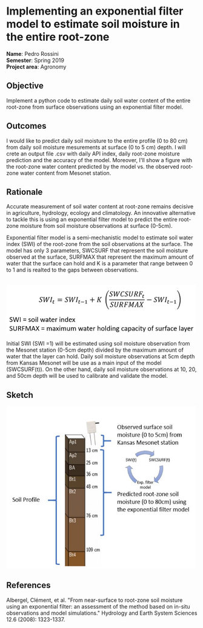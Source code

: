 # Implementing an exponential filter model to estimate soil moisture in the entire root-zone

**Name**: Pedro Rossini <br/>
**Semester**: Spring 2019 <br/>
**Project area**: Agronomy


## Objective

Implement a python code to estimate daily soil water content of the entire root-zone from surface observations using an exponential filter model.

## Outcomes

I would like to predict daily soil moisture to the entire profile (0 to 80 cm) from daily soil moisture mesurements at surface (0 to 5 cm) depth. 
I will crete an output file .csv with daily API index, daily root-zone moisture prediction and the accuracy of the model. Moreover, I'll show a figure with the root-zone water content predicted by the model vs. the observed root-zone water content from Mesonet station.

## Rationale

Accurate measurement of soil water content at root-zone remains decisive in agriculture, hydrology, ecology and climatology. An innovative alternative to tackle this is using an exponential filter model to predict the entire root-zone moisture from soil moisture observations at surface (0-5cm). 

Exponential filter model is a semi-mechanistic model to estimate soil water index (SWI) of the root-zone from the soil observations at the surface. The model has only 3 parameters, SWCSURF that represent the soil moisture observed at the surface, SURFMAX that represent the maximum amount of water that the surface can hold and K is a parameter that range between 0 to 1 and is realted to the gaps between observations. 

<br/>
<img src="SWI_eq.JPG" alt="sketch_image" width="500"/>
<br/>
 

Initial SWI (SWI =1) will be estimated using soil moisture observation from the Mesonet station (0-5cm depth) divided by the maximum amount of water that the layer can hold.
Daily soil moisture observations at 5cm depth from Kansas Mesonet will be use as a main input of the model (SWCSURF(t)). On the other hand, daily soil moisture observations at 10, 20, and 50cm depth will be used to calibrate and validate the model.


## Sketch
 
<img src="Soil_2.JPG" alt="sketch_image" width="500"/>

## References
Albergel, Clément, et al. "From near-surface to root-zone soil moisture using an exponential filter: an assessment of the method based on in-situ observations and model simulations." Hydrology and Earth System Sciences 12.6 (2008): 1323-1337.




